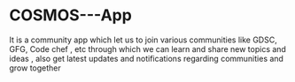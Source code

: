 # COSMOS---App
It is a community app which let us to join various communities like GDSC, GFG, Code chef , etc through which we can learn and share new topics and ideas , also get latest updates and notifications regarding communities and grow together
